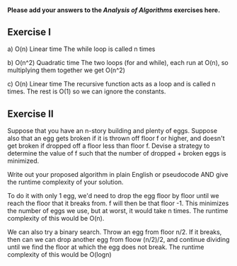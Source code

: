 #### Please add your answers to the **_Analysis of Algorithms_** exercises here.

## Exercise I

a) O(n)
Linear time
The while loop is called n times

b) O(n^2)
Quadratic time
The two loops (for and while), each run at O(n), so multiplying them together we get O(n^2)

c) O(n)
Linear time
The recursive function acts as a loop and is called n times. The rest is O(1) so we can ignore the constants.

## Exercise II

Suppose that you have an n-story building and plenty of eggs. Suppose also that an egg gets broken if it is thrown off floor f or higher, and doesn't get broken if dropped off a floor less than floor f. Devise a strategy to determine the value of f such that the number of dropped + broken eggs is minimized.

Write out your proposed algorithm in plain English or pseudocode AND give the runtime complexity of your solution.

To do it with only 1 egg, we'd need to drop the egg floor by floor until we reach the floor that it breaks from. f will then be that floor -1. This minimizes the number of eggs we use, but at worst, it would take n times. The runtime complexity of this would be O(n).

We can also try a binary search. Throw an egg from floor n/2. If it breaks, then can we can drop another egg from floow (n/2)/2, and continue dividing until we find the floor at which the egg does not break. The runtime complexity of this would be O(logn)

